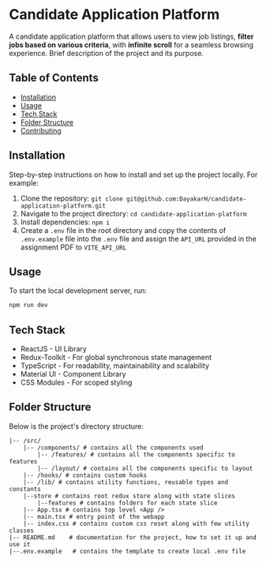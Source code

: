 # Candidate Application Platform

A candidate application platform that allows users to view job
listings, **filter jobs based on various criteria**, with **infinite scroll** for a
seamless browsing experience.
Brief description of the project and its purpose.

## Table of Contents

- [Installation](#installation)
- [Usage](#usage)
- [Tech Stack](#tech-stack)
- [Folder Structure](#folder-structure)
- [Contributing](#contributing)

## Installation

Step-by-step instructions on how to install and set up the project locally. For example:

1. Clone the repository: `git clone git@github.com:DayakarH/candidate-application-platform.git`
2. Navigate to the project directory: `cd candidate-application-platform`
3. Install dependencies: `npm i`
4. Create a `.env` file in the root directory and copy the contents of `.env.example` file into the `.env` file and assign the `API_URL` provided in the assignment PDF to `VITE_API_URL`

## Usage

To start the local development server, run:

```bash
npm run dev
```

## Tech Stack

- ReactJS - UI Library
- Redux-Toolkit - For global synchronous state management
- TypeScript - For readability, maintainability and scalability
- Material UI - Component Library
- CSS Modules - For scoped styling

## Folder Structure

Below is the project's directory structure:

    |-- /src/
        |-- /components/ # contains all the components used
            |-- /features/ # contains all the components specific to features
            |-- /layout/ # contains all the components specific to layout
        |-- /hooks/ # contains custom hooks
        |-- /lib/ # contains utility functions, reusable types and constants
        |--store # contains root redux store along with state slices
            |--features # contains folders for each state slice
        |-- App.tsx # contains top level <App />
        |-- main.tsx # entry point of the webapp
        |-- index.css # contains custom css reset along with few utility classes
    |-- README.md    # documentation for the project, how to set it up and use it
    |--.env.example   # contains the template to create local .env file
